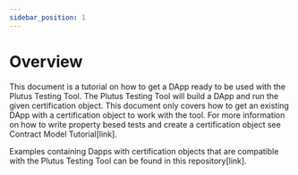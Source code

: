 ```yaml
---
sidebar_position: 1
---
```


# Overview

This document is a tutorial on how to get a DApp ready to be used with the Plutus Testing Tool. The Plutus Testing Tool will build a DApp and run the given certification object. This document only covers how to get an existing DApp with a certification object to work with the tool. For more information on how to write property besed tests and create a certification object see Contract Model Tutorial[link].

Examples containing Dapps with certification objects that are compatible with the Plutus Testing Tool can be found in this repository[link].